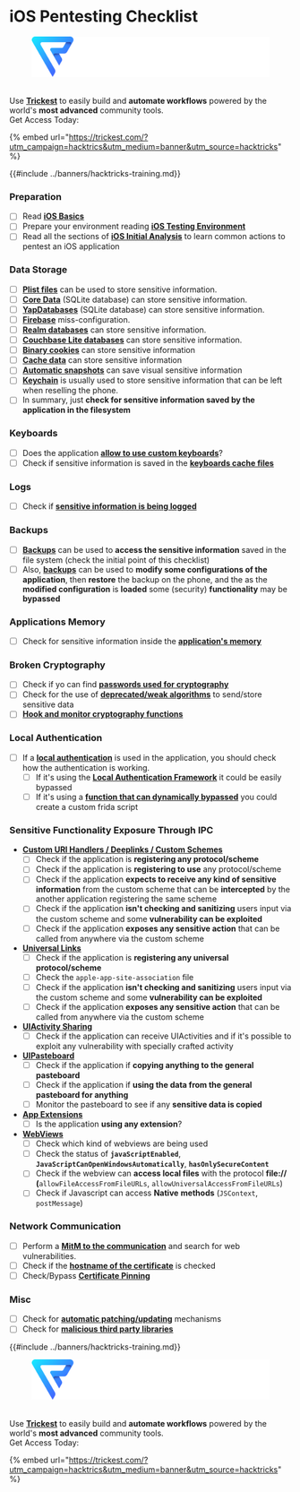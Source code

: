 # iOS Pentesting Checklist

<figure><img src="../images/image (48).png" alt=""><figcaption></figcaption></figure>

\
Use [**Trickest**](https://trickest.com/?utm_campaign=hacktrics&utm_medium=banner&utm_source=hacktricks) to easily build and **automate workflows** powered by the world's **most advanced** community tools.\
Get Access Today:

{% embed url="https://trickest.com/?utm_campaign=hacktrics&utm_medium=banner&utm_source=hacktricks" %}

{{#include ../banners/hacktricks-training.md}}

### Preparation

- [ ] Read [**iOS Basics**](ios-pentesting/ios-basics.md)
- [ ] Prepare your environment reading [**iOS Testing Environment**](ios-pentesting/ios-testing-environment.md)
- [ ] Read all the sections of [**iOS Initial Analysis**](ios-pentesting/#initial-analysis) to learn common actions to pentest an iOS application

### Data Storage

- [ ] [**Plist files**](ios-pentesting/#plist) can be used to store sensitive information.
- [ ] [**Core Data**](ios-pentesting/#core-data) (SQLite database) can store sensitive information.
- [ ] [**YapDatabases**](ios-pentesting/#yapdatabase) (SQLite database) can store sensitive information.
- [ ] [**Firebase**](ios-pentesting/#firebase-real-time-databases) miss-configuration.
- [ ] [**Realm databases**](ios-pentesting/#realm-databases) can store sensitive information.
- [ ] [**Couchbase Lite databases**](ios-pentesting/#couchbase-lite-databases) can store sensitive information.
- [ ] [**Binary cookies**](ios-pentesting/#cookies) can store sensitive information
- [ ] [**Cache data**](ios-pentesting/#cache) can store sensitive information
- [ ] [**Automatic snapshots**](ios-pentesting/#snapshots) can save visual sensitive information
- [ ] [**Keychain**](ios-pentesting/#keychain) is usually used to store sensitive information that can be left when reselling the phone.
- [ ] In summary, just **check for sensitive information saved by the application in the filesystem**

### Keyboards

- [ ] Does the application [**allow to use custom keyboards**](ios-pentesting/#custom-keyboards-keyboard-cache)?
- [ ] Check if sensitive information is saved in the [**keyboards cache files**](ios-pentesting/#custom-keyboards-keyboard-cache)

### **Logs**

- [ ] Check if [**sensitive information is being logged**](ios-pentesting/#logs)

### Backups

- [ ] [**Backups**](ios-pentesting/#backups) can be used to **access the sensitive information** saved in the file system (check the initial point of this checklist)
- [ ] Also, [**backups**](ios-pentesting/#backups) can be used to **modify some configurations of the application**, then **restore** the backup on the phone, and the as the **modified configuration** is **loaded** some (security) **functionality** may be **bypassed**

### **Applications Memory**

- [ ] Check for sensitive information inside the [**application's memory**](ios-pentesting/#testing-memory-for-sensitive-data)

### **Broken Cryptography**

- [ ] Check if yo can find [**passwords used for cryptography**](ios-pentesting/#broken-cryptography)
- [ ] Check for the use of [**deprecated/weak algorithms**](ios-pentesting/#broken-cryptography) to send/store sensitive data
- [ ] [**Hook and monitor cryptography functions**](ios-pentesting/#broken-cryptography)

### **Local Authentication**

- [ ] If a [**local authentication**](ios-pentesting/#local-authentication) is used in the application, you should check how the authentication is working.
  - [ ] If it's using the [**Local Authentication Framework**](ios-pentesting/#local-authentication-framework) it could be easily bypassed
  - [ ] If it's using a [**function that can dynamically bypassed**](ios-pentesting/#local-authentication-using-keychain) you could create a custom frida script

### Sensitive Functionality Exposure Through IPC

- [**Custom URI Handlers / Deeplinks / Custom Schemes**](ios-pentesting/#custom-uri-handlers-deeplinks-custom-schemes)
  - [ ] Check if the application is **registering any protocol/scheme**
  - [ ] Check if the application is **registering to use** any protocol/scheme
  - [ ] Check if the application **expects to receive any kind of sensitive information** from the custom scheme that can be **intercepted** by the another application registering the same scheme
  - [ ] Check if the application **isn't checking and sanitizing** users input via the custom scheme and some **vulnerability can be exploited**
  - [ ] Check if the application **exposes any sensitive action** that can be called from anywhere via the custom scheme
- [**Universal Links**](ios-pentesting/#universal-links)
  - [ ] Check if the application is **registering any universal protocol/scheme**
  - [ ] Check the `apple-app-site-association` file
  - [ ] Check if the application **isn't checking and sanitizing** users input via the custom scheme and some **vulnerability can be exploited**
  - [ ] Check if the application **exposes any sensitive action** that can be called from anywhere via the custom scheme
- [**UIActivity Sharing**](ios-pentesting/ios-uiactivity-sharing.md)
  - [ ] Check if the application can receive UIActivities and if it's possible to exploit any vulnerability with specially crafted activity
- [**UIPasteboard**](ios-pentesting/ios-uipasteboard.md)
  - [ ] Check if the application if **copying anything to the general pasteboard**
  - [ ] Check if the application if **using the data from the general pasteboard for anything**
  - [ ] Monitor the pasteboard to see if any **sensitive data is copied**
- [**App Extensions**](ios-pentesting/ios-app-extensions.md)
  - [ ] Is the application **using any extension**?
- [**WebViews**](ios-pentesting/ios-webviews.md)
  - [ ] Check which kind of webviews are being used
  - [ ] Check the status of **`javaScriptEnabled`**, **`JavaScriptCanOpenWindowsAutomatically`**, **`hasOnlySecureContent`**
  - [ ] Check if the webview can **access local files** with the protocol **file://** **(**`allowFileAccessFromFileURLs`, `allowUniversalAccessFromFileURLs`)
  - [ ] Check if Javascript can access **Native** **methods** (`JSContext`, `postMessage`)

### Network Communication

- [ ] Perform a [**MitM to the communication**](ios-pentesting/#network-communication) and search for web vulnerabilities.
- [ ] Check if the [**hostname of the certificate**](ios-pentesting/#hostname-check) is checked
- [ ] Check/Bypass [**Certificate Pinning**](ios-pentesting/#certificate-pinning)

### **Misc**

- [ ] Check for [**automatic patching/updating**](ios-pentesting/#hot-patching-enforced-updateing) mechanisms
- [ ] Check for [**malicious third party libraries**](ios-pentesting/#third-parties)

{{#include ../banners/hacktricks-training.md}}

<figure><img src="../images/image (48).png" alt=""><figcaption></figcaption></figure>

\
Use [**Trickest**](https://trickest.com/?utm_campaign=hacktrics&utm_medium=banner&utm_source=hacktricks) to easily build and **automate workflows** powered by the world's **most advanced** community tools.\
Get Access Today:

{% embed url="https://trickest.com/?utm_campaign=hacktrics&utm_medium=banner&utm_source=hacktricks" %}
